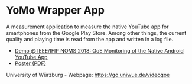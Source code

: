 # YoMo Wrapper App
A measurement application to measure the native YouTube app for smartphones from the Google Play Store. Among other things, the current quality and playing time is read from the app and written in a log file.

* [Demo @ IEEE/IFIP NOMS 2018: QoE Monitoring of the Native Android YouTube App](https://www.bibsonomy.org/bibtex/28c37b15dc76f4351ea60e98e76bdacbc/uniwue_info3)
* [Poster (PDF)](https://www.dropbox.com/s/sfvj3y5jmj8f4ks/DemoWrapperApp%20v1.0.pdf?dl=1)


University of Würzburg - Webpage: https://go.uniwue.de/videoqoe
